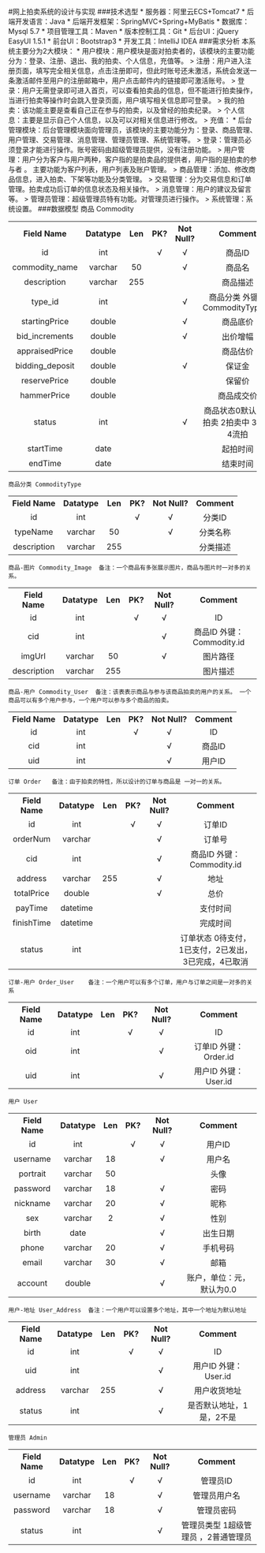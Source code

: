 #网上拍卖系统的设计与实现
###技术选型
    * 服务器：阿里云ECS+Tomcat7
    * 后端开发语言：Java
    * 后端开发框架：SpringMVC+Spring+MyBatis
    * 数据库：Mysql 5.7
    * 项目管理工具：Maven
    * 版本控制工具：Git
    * 后台UI：jQuery EasyUI 1.5.1
    * 前台UI：Bootstrap3
    * 开发工具：IntelliJ IDEA
###需求分析
	本系统主要分为2大模块：
	* 用户模块：用户模块是面对拍卖者的，该模块的主要功能分为：登录、注册、退出、我的拍卖、个人信息，充值等。
	    > 注册：用户进入注册页面，填写完全相关信息，点击注册即可，但此时账号还未激活，系统会发送一条激活邮件至用户的注册邮箱中，用户点击邮件内的链接即可激活账号。
	    > 登录：用户无需登录即可进入首页，可以查看拍卖品的信息，但不能进行拍卖操作，当进行拍卖等操作时会跳入登录页面，用户填写相关信息即可登录。
	    > 我的拍卖：该功能主要是查看自己正在参与的拍卖，以及曾经的拍卖纪录。
	    > 个人信息：主要是显示自己个人信息，以及可以对相关信息进行修改。
	    > 充值：
	* 后台管理模块：后台管理模块面向管理员，该模块的主要功能分为：登录、商品管理、用户管理、交易管理、消息管理、管理员管理、系统管理等。
	    > 登录：管理员必须登录才能进行操作。账号密码由超级管理员提供，没有注册功能。
	    > 用户管理：用户分为客户与用户两种，客户指的是拍卖品的提供者，用户指的是拍卖的参与者 。
	                主要功能为客户列表，用户列表及账户管理。
	    > 商品管理：添加、修改商品信息，进入拍卖、下架等功能及分类管理。
	    > 交易管理：分为交易信息和订单管理。拍卖成功后订单的信息状态及相关操作。
	    > 消息管理：用户的建议及留言等。
	    > 管理员管理：超级管理员特有功能。对管理员进行操作。
	    > 系统管理：系统设置。
###数据模型
	商品 Commodity
<table>
    <tr>
        <th>Field Name</th>
        <th>Datatype</th>
        <th>Len</th>
        <th>PK?</th>
        <th>Not Null?</th>
        <th>Comment</th>
    </tr>
	<tr>
		<td align="center">id</td>
		<td align="center">int</td>
		<td align="center"></td>
		<td align="center">√</td>
		<td align="center">√</td>
		<td align="center">商品ID</td>
	</tr>
	<tr>
		<td align="center">commodity_name</td>
		<td align="center">varchar</td>
		<td align="center">50</td>
		<td align="center"></td>
		<td align="center">√</td>
		<td align="center">商品名</td>
	</tr>
	<tr>
		<td align="center">description</td>
		<td align="center">varchar</td>
		<td align="center">255</td>
		<td align="center"></td>
		<td align="center"></td>
		<td align="center">商品描述</td>
	<tr>
		<td align="center">type_id</td>
		<td align="center">int</td>
		<td align="center"></td>
		<td align="center"></td>
		<td align="center">√</td>
		<td align="center">商品分类 外键：CommodityType.id</td>
	<tr>
		<td align="center">startingPrice</td>
		<td align="center">double</td>
		<td align="center"></td>
		<td align="center"></td>
		<td align="center">√</td>
		<td align="center">商品底价</td>
	<tr>
		<td align="center">bid_increments</td>
		<td align="center">double</td>
		<td align="center"></td>
		<td align="center"></td>
		<td align="center">√</td>
		<td align="center">出价增幅</td>
	<tr>
		<td align="center">appraisedPrice</td>
		<td align="center">double</td>
		<td align="center"></td>
		<td align="center"></td>
		<td align="center"></td>
		<td align="center">商品估价</td>
	<tr>
		<td align="center">bidding_deposit</td>
		<td align="center">double</td>
		<td align="center"></td>
		<td align="center"></td>
		<td align="center">√</td>
		<td align="center">保证金</td>
    </tr>
	<tr>
		<td align="center">reservePrice</td>
		<td align="center">double</td>
		<td align="center"></td>
		<td align="center"></td>
		<td align="center"></td>
		<td align="center">保留价</td>
	</tr>
	<tr>
		<td align="center">hammerPrice </td>
		<td align="center">double</td>
		<td align="center"></td>
		<td align="center"></td>
		<td align="center"></td>
		<td align="center">商品成交价</td>
	</tr>
	<tr>
		<td align="center">status</td>
		<td align="center">int</td>
		<td align="center"></td>
		<td align="center"></td>
		<td align="center">√</td>
		<td align="center">商品状态0默认 1待拍卖 2拍卖中 3成交 4流拍</td>
	</tr>
	<tr>
		<td align="center">startTime</td>
		<td align="center">date</td>
		<td align="center"></td>
		<td align="center"></td>
		<td align="center"></td>
		<td align="center">起拍时间</td>
	</tr>
	<tr>
		<td align="center">endTime</td>
		<td align="center">date</td>
		<td align="center"></td>
		<td align="center"></td>
		<td align="center"></td>
		<td align="center">结束时间</td>
	</tr>
	
</table>
 
    商品分类 CommodityType
<table>
    <tr>
        <th>Field Name</th>
        <th>Datatype</th>
        <th>Len</th>
        <th>PK?</th>
        <th>Not Null?</th>
        <th>Comment</th>
    </tr>
    <tr>
        <td align="center">id</td>
        <td align="center">int</td>
        <td align="center"></td>
        <td align="center">√</td>
        <td align="center">√</td>
        <td align="center">分类ID</td>
    </tr>
    <tr>
        <td align="center">typeName</td>
        <td align="center">varchar</td>
        <td align="center">50</td>
        <td align="center"></td>
        <td align="center">√</td>
        <td align="center">分类名称</td>
    </tr>
    <tr>
        <td align="center">description</td>
        <td align="center">varchar</td>
        <td align="center">255</td>
        <td align="center"></td>
        <td align="center"></td>
        <td align="center">分类描述</td>
    </tr>
</table>

	商品-图片 Commodity_Image  备注：一个商品有多张展示图片，商品与图片时一对多的关系。
<table>
    <tr>
        <th>Field Name</th>
        <th>Datatype</th>
        <th>Len</th>
        <th>PK?</th>
        <th>Not Null?</th>
        <th>Comment</th>
    </tr>
    <tr>
        <td align="center">id</td>
        <td align="center">int</td>
        <td align="center"></td>
        <td align="center">√</td>
        <td align="center">√</td>
        <td align="center">ID</td>
    </tr>
    <tr>
        <td align="center">cid</td>
        <td align="center">int</td>
        <td align="center"></td>
        <td align="center"></td>
        <td align="center">√</td>
        <td align="center">商品ID 外键：Commodity.id</td>
    </tr>
    <tr>
        <td align="center">imgUrl</td>
        <td align="center">varchar</td>
        <td align="center">50</td>
        <td align="center"></td>
        <td align="center">√</td>
        <td align="center">图片路径</td>
    </tr>
    <tr>
        <td align="center">description</td>
        <td align="center">varchar</td>
        <td align="center">255</td>
        <td align="center"></td>
        <td align="center"></td>
        <td align="center">图片描述</td>
     </tr>
</table>
    
    商品-用户 Commodity_User  备注：该表表示商品与参与该商品拍卖的用户的关系。 一个商品可以有多个用户参与，一个用户可以参与多个商品的拍卖。
<table>
        <tr>
            <th>Field Name</th>
            <th>Datatype</th>
            <th>Len</th>
            <th>PK?</th>
            <th>Not Null?</th>
            <th>Comment</th>
        </tr>
        <tr>
            <td align="center">id</td>
            <td align="center">int</td>
            <td align="center"></td>
            <td align="center">√</td>
            <td align="center">√</td>
            <td align="center">ID</td>
        </tr>
        <tr>
            <td align="center">cid</td>
            <td align="center">int</td>
            <td align="center"></td>
            <td align="center"></td>
            <td align="center">√</td>
            <td align="center">商品ID</td>
        </tr>
        <tr>
            <td align="center">uid</td>
            <td align="center">int</td>
            <td align="center"></td>
            <td align="center"></td>
            <td align="center">√</td>
            <td align="center">用户ID</td>
        </tr>
</table>
    
	订单 Order   备注：由于拍卖的特性，所以设计的订单与商品是 一对一的关系。
<table>
    <tr>
        <th>Field Name</th>
        <th>Datatype</th>
        <th>Len</th>
        <th>PK?</th>
        <th>Not Null?</th>
        <th>Comment</th>
    </tr>
    <tr>
        <td align="center">id</td>
        <td align="center">int</td>
        <td align="center"></td>
        <td align="center">√</td>
        <td align="center">√</td>
        <td align="center">订单ID</td>
    </tr>
    <tr>
        <td align="center">orderNum</td>
        <td align="center">varchar</td>
        <td align="center"></td>
        <td align="center"></td>
        <td align="center">√</td>
        <td align="center">订单号</td>
    </tr>
    <tr>
        <td align="center">cid</td>
        <td align="center">int</td>
        <td align="center"></td>
        <td align="center"></td>
        <td align="center">√</td>
        <td align="center">商品ID 外键：Commodity.id</td>
    </tr>
    <tr>
        <td align="center">address</td>
        <td align="center">varchar</td>
        <td align="center">255</td>
        <td align="center"></td>
        <td align="center">√</td>
        <td align="center">地址</td>
    </tr>
    <tr>
        <td align="center">totalPrice</td>
        <td align="center">double</td>
        <td align="center"></td>
        <td align="center"></td>
        <td align="center">√</td>
        <td align="center">总价</td>
    </tr>
    <tr>
        <td align="center">payTime</td>
        <td align="center">datetime</td>
        <td align="center"></td>
        <td align="center"></td>
        <td align="center"></td>
        <td align="center">支付时间</td>
    </tr>
    <tr>
        <td align="center">finishTime</td>
        <td align="center">datetime</td>
        <td align="center"></td>
        <td align="center"></td>
        <td align="center"></td>
        <td align="center">完成时间</td>
    </tr>
    <tr>
        <td align="center">status</td>
        <td align="center">int</td>
        <td align="center"></td>
        <td align="center"></td>
        <td align="center"></td>
        <td align="center">订单状态 0待支付，1已支付，2已发出，3已完成，4已取消</td>
    </tr>
</table>

    订单-用户 Order_User    备注：一个用户可以有多个订单，用户与订单之间是一对多的关系
<table>
    <tr>
        <th>Field Name</th>
        <th>Datatype</th>
        <th>Len</th>
        <th>PK?</th>
        <th>Not Null?</th>
        <th>Comment</th>
    </tr>
    <tr>
        <td align="center">id</td>
        <td align="center">int</td>
        <td align="center"></td>
        <td align="center">√</td>
        <td align="center">√</td>
        <td align="center">ID</td>
    </tr>
    <tr>
        <td align="center">oid</td>
        <td align="center">int</td>
        <td align="center"></td>
        <td align="center"></td>
        <td align="center">√</td>
        <td align="center">订单ID 外键：Order.id</td>
    </tr>
    <tr>
        <td align="center">uid</td>
        <td align="center">int</td>
        <td align="center"></td>
        <td align="center"></td>
        <td align="center">√</td>
        <td align="center">用户ID 外键：User.id</td>
    </tr>
</table>

    用户 User
<table>
    <tr>
        <th>Field Name</th>
        <th>Datatype</th>
        <th>Len</th>
        <th>PK?</th>
        <th>Not Null?</th>
        <th>Comment</th>
    </tr>
    <tr>
        <td align="center">id</td>
        <td align="center">int</td>
        <td align="center"></td>
        <td align="center">√</td>
        <td align="center">√</td>
        <td align="center">用户ID</td>
    </tr>
    <tr>
        <td align="center">username</td>
        <td align="center">varchar</td>
        <td align="center">18</td>
        <td align="center"></td>
        <td align="center">√</td>
        <td align="center">用户名</td>
    </tr>
    <tr>
        <td align="center">portrait</td>
        <td align="center">varchar</td>
        <td align="center">50</td>
        <td align="center"></td>
        <td align="center"></td>
        <td align="center">头像</td>
    </tr>
    <tr>
        <td align="center">password</td>
        <td align="center">varchar</td>
        <td align="center">18</td>
        <td align="center"></td>
        <td align="center">√</td>
        <td align="center">密码</td>
    </tr>
    <tr>
         <td align="center">nickname</td>
         <td align="center">varchar</td>
         <td align="center">20</td>
         <td align="center"></td>
         <td align="center">√</td>
         <td align="center">昵称</td>
     </tr>
    <tr>
         <td align="center">sex</td>
         <td align="center">varchar</td>
         <td align="center">2</td>
         <td align="center"></td>
         <td align="center">√</td>
         <td align="center">性别</td>
    <tr>
         <td align="center">birth</td>
         <td align="center">date</td>
         <td align="center"></td>
         <td align="center"></td>
         <td align="center">√</td>
         <td align="center">出生日期</td>
    <tr>
         <td align="center">phone</td>
         <td align="center">varchar</td>
         <td align="center">20</td>
         <td align="center"></td>
         <td align="center">√</td>
         <td align="center">手机号码</td>
    <tr>
         <td align="center">email</td>
         <td align="center">varchar</td>
         <td align="center">30</td>
         <td align="center"></td>
         <td align="center">√</td>
         <td align="center">邮箱</td>
     </tr>
    <tr>
         <td align="center">account</td>
         <td align="center">double</td>
         <td align="center"></td>
         <td align="center"></td>
         <td align="center">√</td>
         <td align="center">账户，单位：元，默认为0.0</td>
     </tr>
    
</table>

    用户-地址 User_Address  备注：一个用户可以设置多个地址，其中一个地址为默认地址
<table>
    <tr>
        <th>Field Name</th>
        <th>Datatype</th>
        <th>Len</th>
        <th>PK?</th>
        <th>Not Null?</th>
        <th>Comment</th>
    </tr>
    <tr>
        <td align="center">id</td>
        <td align="center">int</td>
        <td align="center"></td>
        <td align="center">√</td>
        <td align="center">√</td>
        <td align="center">ID</td>
    </tr>
    <tr>
        <td align="center">uid</td>
        <td align="center">int</td>
        <td align="center"></td>
        <td align="center"></td>
        <td align="center">√</td>
        <td align="center">用户ID 外键：User.id</td>
    </tr>
    <tr>
        <td align="center">address</td>
        <td align="center">varchar</td>
        <td align="center">255</td>
        <td align="center"></td>
        <td align="center">√</td>
        <td align="center">用户收货地址</td>
    <tr>
        <td align="center">status</td>
        <td align="center">int</td>
        <td align="center"></td>
        <td align="center"></td>
        <td align="center">√</td>
        <td align="center">是否默认地址，1是，2不是</td>
    </tr>
</table>

    管理员 Admin
<table>
    <tr>
        <th>Field Name</th>
        <th>Datatype</th>
        <th>Len</th>
        <th>PK?</th>
        <th>Not Null?</th>
        <th>Comment</th>
    </tr>
    <tr>
        <td align="center">id</td>
        <td align="center">int</td>
        <td align="center"></td>
        <td align="center">√</td>
        <td align="center">√</td>
        <td align="center">管理员ID</td>
    </tr>
    <tr>
        <td align="center">username</td>
        <td align="center">varchar</td>
        <td align="center">18</td>
        <td align="center"></td>
        <td align="center">√</td>
        <td align="center">管理员用户名</td>
    </tr>
    <tr>
        <td align="center">password</td>
        <td align="center">varchar</td>
        <td align="center">18</td>
        <td align="center"></td>
        <td align="center">√</td>
        <td align="center">管理员密码</td>
    </tr>
    <tr>
        <td align="center">status</td>
        <td align="center">int</td>
        <td align="center"></td>
        <td align="center"></td>
        <td align="center">√</td>
        <td align="center">管理员类型 1超级管理员 ，2普通管理员</td>
    </tr>
</table>



	
	
	

	
	